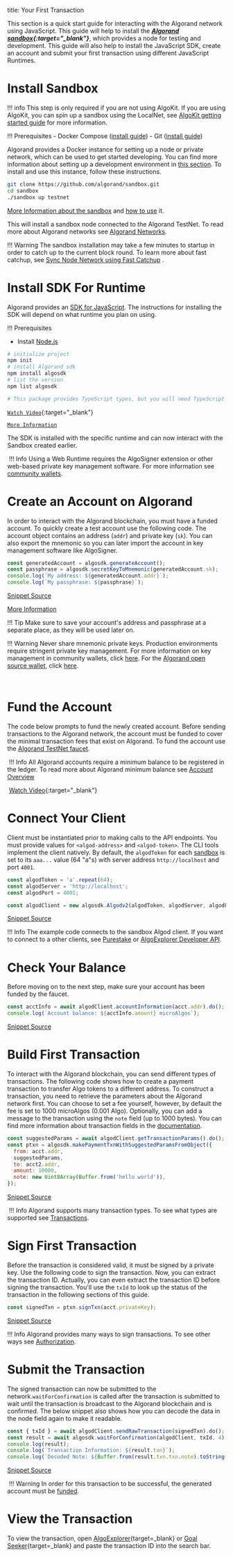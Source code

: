 title: Your First Transaction

This section is a quick start guide for interacting with the Algorand network using JavaScript. This guide will help to install the ***[Algorand sandbox](https://github.com/algorand/sandbox){:target="_blank"}***, which provides a node for testing and development. This guide will also help to install the JavaScript SDK, create an account and submit your first transaction using different JavaScript Runtimes.
​
# Install Sandbox

!!! info
    This step is only required if you are not using AlgoKit. If you are using AlgoKit, you can spin up a sandbox using the LocalNet, see [AlgoKit getting started guide](/docs/get-started/algokit.md#start-a-localnet) for more information. 

!!! Prerequisites
    - Docker Compose ([install guide](https://docs.docker.com/compose/install/))
    - Git ([install guide](https://git-scm.com/book/en/v2/Getting-Started-Installing-Git)) 
 
Algorand provides a Docker instance for setting up a node or private network, which can be used to get started developing. You can find more information about setting up a development environment in [this section](/docs/get-started/algokit). To install and use this instance, follow these instructions.
​
```bash
git clone https://github.com/algorand/sandbox.git
cd sandbox
./sandbox up testnet
```

[More Information about the sandbox](https://developer.algorand.org/articles/introducing-sandbox-20/) and [how to use](https://developer.algorand.org/tutorials/exploring-the-algorand-sandbox/) it.
​

This will install a sandbox node connected to the Algorand TestNet. To read more about Algorand networks see [Algorand Networks](https://developer.algorand.org/docs/reference/algorand-networks/).
​
 
!!! Warning
    The sandbox installation may take a few minutes to startup in order to catch up to the current block round. To learn more about fast catchup, see [Sync Node Network using Fast Catchup](https://developer.algorand.org/docs/run-a-node/setup/install/#sync-node-network-using-fast-catchup)
    .
# Install SDK For Runtime
Algorand provides an [SDK for JavaScript](https://github.com/algorand/js-algorand-sdk). The instructions for installing the SDK will depend on what runtime you plan on using. 

!!! Prerequisites
   - Install [Node.js](https://nodejs.org/download)
​
```bash 
# initialize project
npm init
# install Algorand sdk
npm install algosdk
# list the version
npm list algosdk

# This package provides TypeScript types, but you will need TypeScript version 4.2 or higher to use them properly.
```

[`Watch Video`](https://youtu.be/WuhaGp2yrak?t=164 ){:target="_blank"}

[`More Information`](https://github.com/algorand/js-algorand-sdk)
 
The SDK is installed with the specific runtime and can now interact with the Sandbox created earlier.

​
!!! Info
    Using a Web Runtime requires the AlgoSigner extension or other web-based private key management software. For more information see [community wallets](https://developer.algorand.org/docs/community/#wallets). 
​
# Create an Account on Algorand
In order to interact with the Algorand blockchain, you must have a funded account. To quickly create a test account use the following code. The account object contains an address (`addr`) and private key (`sk`). You can also export the mnemonic so you can later import the account in key management software like AlgoSigner.

<!-- ===JSSDK_ACCOUNT_GENERATE=== -->
```javascript
const generatedAccount = algosdk.generateAccount();
const passphrase = algosdk.secretKeyToMnemonic(generatedAccount.sk);
console.log(`My address: ${generatedAccount.addr}`);
console.log(`My passphrase: ${passphrase}`);
```
[Snippet Source](https://github.com/algorand/js-algorand-sdk/blob/examples/examples/accounts.ts#L80-L84)
<!-- ===JSSDK_ACCOUNT_GENERATE=== -->


[More Information](https://developer.algorand.org/docs/features/accounts/create/#standalone)
 
!!! Tip
    Make sure to save your account's address and passphrase at a separate place, as they will be used later on.    ​

!!! Warning 
    Never share mnemonic private keys. Production environments require stringent private key management. For more information on key management in community wallets, click [here](https://developer.algorand.org/docs/community/#wallets). For the [Algorand open source wallet](https://developer.algorand.org/articles/algorand-wallet-now-open-source/), click [here](https://github.com/algorand/algorand-wallet).

​
# Fund the Account
The code below prompts to fund the newly created account. Before sending transactions to the Algorand network, the account must be funded to cover the minimal transaction fees that exist on Algorand. To fund the account use the [Algorand TestNet faucet](https://dispenser.testnet.aws.algodev.network/).

​
!!! Info
    All Algorand accounts require a minimum balance to be registered in the ledger. To read more about Algorand minimum balance see [Account Overview](https://developer.algorand.org/docs/features/accounts/#minimum-balance)
 
​
[Watch Video](https://youtu.be/WuhaGp2yrak?t=307){:target="_blank"}
​
# Connect Your Client
Client must be instantiated prior to making calls to the API endpoints. You must provide values for `<algod-address>` and `<algod-token>`. The CLI tools implement the client natively. By default, the `algodToken` for each [sandbox](https://github.com/algorand/sandbox) is set to its `aaa...` value (64 "a"s) with server address `http://localhost` and port `4001`.

<!-- ===JSSDK_ALGOD_CREATE_CLIENT=== -->
```javascript
const algodToken = 'a'.repeat(64);
const algodServer = 'http://localhost';
const algodPort = 4001;

const algodClient = new algosdk.Algodv2(algodToken, algodServer, algodPort);
```
[Snippet Source](https://github.com/algorand/js-algorand-sdk/blob/examples/examples/overview.ts#L7-L12)
<!-- ===JSSDK_ALGOD_CREATE_CLIENT=== -->
 
!!! Info
    The example code connects to the sandbox Algod client. If you want to connect to a other clients, see [Purestake](https://developer.purestake.io/code-samples) or [AlgoExplorer Developer API](https://algoexplorer.io/api-dev/v2).
 
# Check Your Balance
Before moving on to the next step, make sure your account has been funded by the faucet.
 
<!-- ===JSSDK_ALGOD_FETCH_ACCOUNT_INFO=== -->
```javascript
const acctInfo = await algodClient.accountInformation(acct.addr).do();
console.log(`Account balance: ${acctInfo.amount} microAlgos`);
```
[Snippet Source](https://github.com/algorand/js-algorand-sdk/blob/examples/examples/overview.ts#L46-L48)
<!-- ===JSSDK_ALGOD_FETCH_ACCOUNT_INFO=== -->

 
# Build First Transaction
To interact with the Algorand blockchain, you can send different types of transactions. The following code shows how to create a payment transaction to transfer Algo tokens to a different address. To construct a transaction, you need to retrieve the parameters about the Algorand network first. You can choose to set a fee yourself, however, by default the fee is set to 1000 microAlgos (0.001 Algo). Optionally, you can add a message to the transaction using the `note` field (up to 1000 bytes). You can find more information about transaction fields in the [documentation](https://developer.algorand.org/docs/get-details/transactions/transactions/#common-fields-header-and-type).
​
<!-- ===JSSDK_TRANSACTION_PAYMENT_CREATE=== -->
```javascript
const suggestedParams = await algodClient.getTransactionParams().do();
const ptxn = algosdk.makePaymentTxnWithSuggestedParamsFromObject({
  from: acct.addr,
  suggestedParams,
  to: acct2.addr,
  amount: 10000,
  note: new Uint8Array(Buffer.from('hello world')),
});
```
[Snippet Source](https://github.com/algorand/js-algorand-sdk/blob/examples/examples/overview.ts#L23-L31)
<!-- ===JSSDK_TRANSACTION_PAYMENT_CREATE=== -->

​
!!! Info
    Algorand supports many transaction types. To see what types are supported see [Transactions](https://developer.algorand.org/docs/get-details/transactions/).
​
# Sign First Transaction
Before the transaction is considered valid, it must be signed by a private key. Use the following code to sign the transaction. Now, you can extract the transaction ID. Actually, you can even extract the transaction ID before signing the transaction. You'll use the `txId` to look up the status of the transaction in the following sections of this guide.
​
<!-- ===JSSDK_TRANSACTION_PAYMENT_SIGN=== -->
```javascript
const signedTxn = ptxn.signTxn(acct.privateKey);
```
[Snippet Source](https://github.com/algorand/js-algorand-sdk/blob/examples/examples/overview.ts#L34-L35)
<!-- ===JSSDK_TRANSACTION_PAYMENT_SIGN=== -->

!!! Info
    Algorand provides many ways to sign transactions. To see other ways see [Authorization](https://developer.algorand.org/docs/features/transactions/signatures/#single-signatures).
 

 
# Submit the Transaction
The signed transaction can now be submitted to the network.`waitForConfirmation` is called after the transaction is submitted to wait until the transaction is broadcast to the Algorand blockchain and is confirmed. The below snippet also shows how you can decode the data in the node field again to make it readable.
 
 
 <!-- ===JSSDK_TRANSACTION_PAYMENT_SUBMIT=== -->
```javascript
const { txId } = await algodClient.sendRawTransaction(signedTxn).do();
const result = await algosdk.waitForConfirmation(algodClient, txId, 4);
console.log(result);
console.log(`Transaction Information: ${result.txn}`);
console.log(`Decoded Note: ${Buffer.from(result.txn.txn.note).toString()}`);
```
[Snippet Source](https://github.com/algorand/js-algorand-sdk/blob/examples/examples/overview.ts#L38-L43)
 <!-- ===JSSDK_TRANSACTION_PAYMENT_SUBMIT=== -->
 
​
!!! Warning
    In order for this transaction to be successful, the generated account must be [funded](https://dispenser.testnet.aws.algodev.network/).
​
# View the Transaction
To view the transaction, open [AlgoExplorer](https://testnet.algoexplorer.io/){target=_blank} or [Goal Seeker](https://goalseeker.purestake.io/algorand/testnet){target=_blank} and paste the transaction ID into the search bar.  